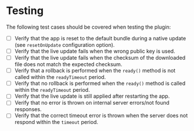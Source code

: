 # Testing

The following test cases should be covered when testing the plugin:

- [ ] Verify that the app is reset to the default bundle during a native update (see `resetOnUpdate` configuration option).
- [ ] Verify that the live update fails when the wrong public key is used.
- [ ] Verify that the live update fails when the checksum of the downloaded file does not match the expected checksum.
- [ ] Verify that a rollback is performed when the `ready()` method is not called within the `readyTimeout` period.
- [ ] Verify that no rollback is performed when the `ready()` method is called within the `readyTimeout` period.
- [ ] Verify that the live update is still applied after restarting the app.
- [ ] Verify that no error is thrown on internal server errors/not found responses.
- [ ] Verify that the correct timeout error is thrown when the server does not respond within the `timeout` period.

